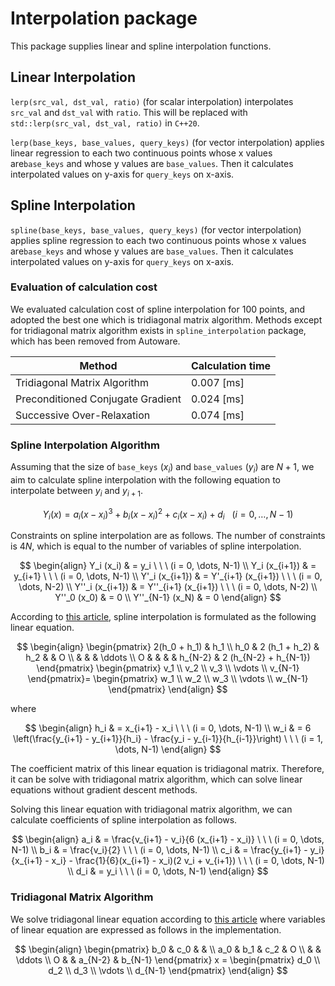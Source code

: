 # Interpolation package

This package supplies linear and spline interpolation functions.

## Linear Interpolation

`lerp(src_val, dst_val, ratio)` (for scalar interpolation) interpolates `src_val` and `dst_val` with `ratio`.
This will be replaced with `std::lerp(src_val, dst_val, ratio)` in `C++20`.

`lerp(base_keys, base_values, query_keys)` (for vector interpolation) applies linear regression to each two continuous points whose x values are`base_keys` and whose y values are `base_values`.
Then it calculates interpolated values on y-axis for `query_keys` on x-axis.

## Spline Interpolation

`spline(base_keys, base_values, query_keys)` (for vector interpolation) applies spline regression to each two continuous points whose x values are`base_keys` and whose y values are `base_values`.
Then it calculates interpolated values on y-axis for `query_keys` on x-axis.

### Evaluation of calculation cost

We evaluated calculation cost of spline interpolation for 100 points, and adopted the best one which is tridiagonal matrix algorithm.
Methods except for tridiagonal matrix algorithm exists in `spline_interpolation` package, which has been removed from Autoware.

| Method                            | Calculation time |
| --------------------------------- | ---------------- |
| Tridiagonal Matrix Algorithm      | 0.007 [ms]       |
| Preconditioned Conjugate Gradient | 0.024 [ms]       |
| Successive Over-Relaxation        | 0.074 [ms]       |

### Spline Interpolation Algorithm

Assuming that the size of `base_keys` ($x_i$) and `base_values` ($y_i$) are $N + 1$, we aim to calculate spline interpolation with the following equation to interpolate between $y_i$ and $y_{i+1}$.

$$
Y_i(x) = a_i (x - x_i)^3 + b_i (x - x_i)^2 + c_i (x - x_i) + d_i \ \ \ (i = 0, \dots, N-1)
$$

Constraints on spline interpolation are as follows.
The number of constraints is $4N$, which is equal to the number of variables of spline interpolation.

$$
\begin{align}
Y_i (x_i) & = y_i \ \ \ (i = 0, \dots, N-1) \\
Y_i (x_{i+1}) & = y_{i+1} \ \ \ (i = 0, \dots, N-1) \\
Y'_i (x_{i+1}) & = Y'_{i+1} (x_{i+1}) \ \ \ (i = 0, \dots, N-2) \\
Y''_i (x_{i+1}) & = Y''_{i+1} (x_{i+1}) \ \ \ (i = 0, \dots, N-2) \\
Y''_0 (x_0) & = 0 \\
Y''_{N-1} (x_N) & = 0
\end{align}
$$

According to [this article](https://www.mk-mode.com/rails/docs/INTERPOLATION_SPLINE.pdf), spline interpolation is formulated as the following linear equation.

$$
\begin{align}
 \begin{pmatrix}
    2(h_0 + h_1) & h_1 \\
    h_0 & 2 (h_1 + h_2) & h_2 & & O \\
        &     &     & \ddots \\
    O &     &     &       & h_{N-2} & 2 (h_{N-2} + h_{N-1})
 \end{pmatrix}
 \begin{pmatrix}
    v_1 \\ v_2 \\ v_3 \\ \vdots \\ v_{N-1}
 \end{pmatrix}=
 \begin{pmatrix}
    w_1 \\ w_2 \\ w_3 \\ \vdots \\ w_{N-1}
 \end{pmatrix}
\end{align}
$$

where

$$
\begin{align}
h_i & = x_{i+1} - x_i \ \ \ (i = 0, \dots, N-1) \\
w_i & = 6 \left(\frac{y_{i+1} - y_{i+1}}{h_i} - \frac{y_i - y_{i-1}}{h_{i-1}}\right) \ \ \ (i = 1, \dots, N-1)
\end{align}
$$

The coefficient matrix of this linear equation is tridiagonal matrix. Therefore, it can be solve with tridiagonal matrix algorithm, which can solve linear equations without gradient descent methods.

Solving this linear equation with tridiagonal matrix algorithm, we can calculate coefficients of spline interpolation as follows.

$$
\begin{align}
a_i & = \frac{v_{i+1} - v_i}{6 (x_{i+1} - x_i)} \ \ \ (i = 0, \dots, N-1) \\
b_i & = \frac{v_i}{2} \ \ \ (i = 0, \dots, N-1) \\
c_i & = \frac{y_{i+1} - y_i}{x_{i+1} - x_i} - \frac{1}{6}(x_{i+1} - x_i)(2 v_i + v_{i+1}) \ \ \ (i = 0, \dots, N-1) \\
d_i & = y_i \ \ \ (i = 0, \dots, N-1)
\end{align}
$$

### Tridiagonal Matrix Algorithm

We solve tridiagonal linear equation according to [this article](https://www.iist.ac.in/sites/default/files/people/tdma.pdf) where variables of linear equation are expressed as follows in the implementation.

$$
\begin{align}
 \begin{pmatrix}
    b_0 & c_0 &     & \\
    a_0 & b_1 & c_2 & O \\
        &     & \ddots \\
    O &     & a_{N-2} &  b_{N-1}
 \end{pmatrix}
x =
\begin{pmatrix}
    d_0 \\ d_2 \\ d_3 \\ \vdots \\ d_{N-1}
 \end{pmatrix}
\end{align}
$$

